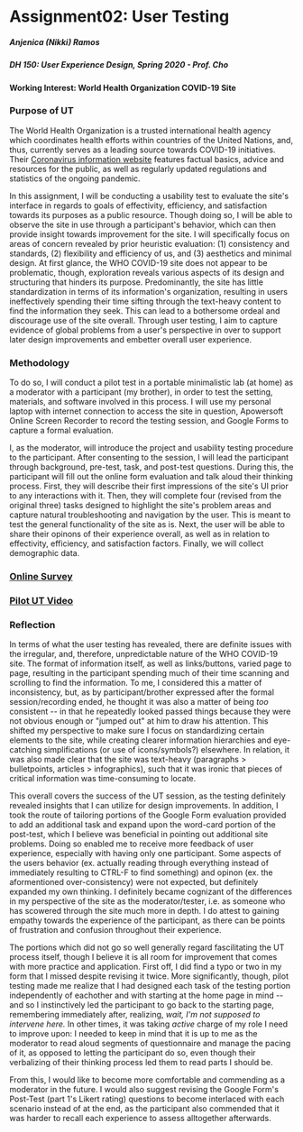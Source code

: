 # Assignment02: User Testing
##### Anjenica (Nikki) Ramos
##### DH 150: User Experience Design, Spring 2020 - Prof. Cho

#### Working Interest: World Health Organization COVID-19 Site 

### Purpose of UT 
The World Health Organization is a trusted international health agency which coordinates health efforts within countries of the United Nations, and, thus, currently serves as a leading source towards COVID-19 initiatives. Their [Coronavirus information website](coronavirus.com) features factual basics, advice and resources for the public, as well as regularly updated regulations and statistics of the ongoing pandemic. 

In this assignment, I will be conducting a usability test to evaluate the site's interface in regards to goals of effectivity, efficiency, and satisfaction towards its purposes as a public resource. Though doing so, I will be able to observe the site in use through a participant's behavior, which can then provide insight towards improvement for the site. I will specifically focus on areas of concern revealed by prior heuristic evaluation: (1) consistency and standards, (2) flexibility and efficiency of us, and (3) aesthetics and minimal design. At first glance, the WHO COVID-19 site does not appear to be problematic, though, exploration reveals various aspects of its design and structuring that hinders its purpose. Predominantly, the site has little standardization in terms of its information's organization, resulting in users ineffectively spending their time sifting through the text-heavy content to find the information they seek. This can lead to a bothersome ordeal and discourage use of the site overall. Through user testing, I aim to capture evidence of global problems from a user's perspective in over to support later design improvements and embetter overall user experience. 


### Methodology
To do so, I will conduct a pilot test in a portable minimalistic lab (at home) as a moderator with a participant (my brother), in order to test the setting, materials, and software involved in this process. I will use my personal laptop with internet connection to access the site in question, Apowersoft Online Screen Recorder to record the testing session, and Google Forms to capture a formal evaluation.

I, as the moderator, will introduce the project and usability testing procedure to the participant. After consenting to the session, I will lead the participant through background, pre-test, task, and post-test questions. During this, the participant will fill out the online form evaluation and talk aloud their thinking process. First, they will describe their first impressions of the site's UI prior to any interactions with it. Then, they will complete four (revised from the original three) tasks designed to highlight the site's problem areas and capture natural troubleshooting and navigation by the user. This is meant to test the general functionality of the site as is. Next, the user will be able to share their opinons of their experience overall, as well as in relation to effectivity, efficiency, and satisfaction factors. Finally, we will collect demographic data. 


### [Online Survey](https://forms.gle/FPwEAZ3RF4yn9uPQ6) 
### [Pilot UT Video](https://drive.google.com/file/d/1qsqXdVKyvy6t00NvPUqJdxRhpciL_sK1/view?usp=sharing)

### Reflection
In terms of what the user testing has revealed, there are definite issues with the irregular, and, therefore, unpredictable nature of the WHO COVID-19 site. The format of information itself, as well as links/buttons, varied page to page, resulting in the participant spending much of their time scanning and scrolling to find the information. To me, I considered this a matter of inconsistency, but, as by participant/brother expressed after the formal session/recording ended, he thought it was also a matter of being *too* consistent -- in that he repeatedly looked passed things because they were not obvious enough or "jumped out" at him to draw his attention. This shifted my perspective to make sure I focus on standardizing certain elements to the site, while creating clearer information hierarchies and eye-catching simplifications (or use of icons/symbols?) elsewhere. In relation, it was also made clear that the site was text-heavy (paragraphs > bulletpoints, articles > infographics), such that it was ironic that pieces of critical information was time-consuming to locate. 

This overall covers the success of the UT session, as the testing definitely revealed insights that I can utilize for design improvements. In addition, I took the route of tailoring portions of the Google Form evaluation provided to add an additional task and expand upon the word-card portion of the post-test, which I believe was beneficial in pointing out additional site problems. Doing so enabled me to receive more feedback of user experience, especially with having only one participant. Some aspects of the users behavior (ex. actually reading through everything instead of immediately resulting to CTRL-F to find something) and opinon (ex. the aformentioned over-consistency) were not expected, but definitely expanded my own thinking. I definitely became cognizant of the differences in my perspective of the site as the moderator/tester, i.e. as someone who has scowered through the site much more in depth. I do attest to gaining empathy towards the experience of the participant, as there can be points of frustration and confusion throughout their experience. 

The portions which did not go so well generally regard fascilitating the UT process itself, though I believe it is all room for improvement that comes with more practice and application. First off, I did find a typo or two in my form that I missed despite revising it twice. More significantly, though, pilot testing made me realize that I had designed each task of the testing portion independently of eachother and with starting at the home page in mind -- and so I instinctively led the participant to go back to the starting page, remembering immediately after, realizing, *wait, I'm not supposed to intervene here.* In other times, it was taking *active* charge of my role I need to improve upon: I needed to keep in mind that it is up to me as the moderator to read aloud segments of questionnaire and manage the pacing of it, as opposed to letting the participant do so, even though their verbalizing of their thinking process led them to read parts I should be.

From this, I would like to become more comfortable and commending as a moderator in the future. I would also suggest revising the Google Form's Post-Test (part 1's Likert rating) questions to become interlaced with each scenario instead of at the end, as the participant also commended that it was harder to recall each experience to assess alltogether afterwards. 
